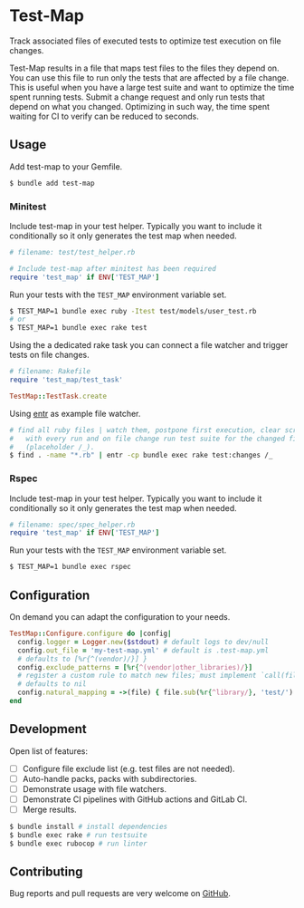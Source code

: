 
# Test-Map

Track associated files of executed tests to optimize test execution on file
changes.

Test-Map results in a file that maps test files to the files they depend on.
You can use this file to run only the tests that are affected by a file change.
This is useful when you have a large test suite and want to optimize the time
spent running tests. Submit a change request and only run tests that depend on
what you changed. Optimizing in such way, the time spent waiting for CI to
verify can be reduced to seconds.

## Usage

Add test-map to your Gemfile.

```sh
$ bundle add test-map
```

### Minitest

Include test-map in your test helper. Typically you want to include it
conditionally so it only generates the test map when needed.

```ruby
# filename: test/test_helper.rb

# Include test-map after minitest has been required
require 'test_map' if ENV['TEST_MAP']
```

Run your tests with the `TEST_MAP` environment variable set.

```sh
$ TEST_MAP=1 bundle exec ruby -Itest test/models/user_test.rb
# or
$ TEST_MAP=1 bundle exec rake test
```

Using the a dedicated rake task you can connect a file watcher and trigger
tests on file changes.

```ruby
# filename: Rakefile
require 'test_map/test_task'

TestMap::TestTask.create
```

Using [entr](https://eradman.com/entrproject/) as example file watcher.

```sh
# find all ruby files | watch them, postpone first execution, clear screen
#   with every run and on file change run test suite for the changed file
#   (placeholder /_).
$ find . -name "*.rb" | entr -cp bundle exec rake test:changes /_
```

### Rspec

Include test-map in your test helper. Typically you want to include it
conditionally so it only generates the test map when needed.

```ruby
# filename: spec/spec_helper.rb
require 'test_map' if ENV['TEST_MAP']
```

Run your tests with the `TEST_MAP` environment variable set.

```sh
$ TEST_MAP=1 bundle exec rspec
```

## Configuration

On demand you can adapt the configuration to your needs.

```ruby
TestMap::Configure.configure do |config|
  config.logger = Logger.new($stdout) # default logs to dev/null
  config.out_file = 'my-test-map.yml' # default is .test-map.yml
  # defaults to [%r{^(vendor)/}] }
  config.exclude_patterns = [%r{^(vendor|other_libraries)/}]
  # register a custom rule to match new files; must implement `call(file)`;
  # defaults to nil
  config.natural_mapping = ->(file) { file.sub(%r{^library/}, 'test/') }
end
```

## Development

Open list of features:

- [ ] Configure file exclude list (e.g. test files are not needed).
- [ ] Auto-handle packs, packs with subdirectories.
- [ ] Demonstrate usage with file watchers.
- [ ] Demonstrate CI pipelines with GitHub actions and GitLab CI.
- [ ] Merge results.

```sh
$ bundle install # install dependencies
$ bundle exec rake # run testsuite
$ bundle exec rubocop # run linter
```

## Contributing

Bug reports and pull requests are very welcome on
[GitHub](https://github.com/unused/test-map).
